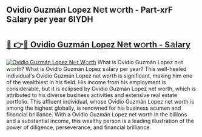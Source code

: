 ## Ovidio Guzmán Lopez N𝚎t w𝚘rth - Part-xrF S𝚊lary per year 6IYDH

# <h2><a href="http://gc358ug.nevu.top/?p=Ovidio+Guzm%c3%a1n+Lopez">🔗 👉🔴 Ovidio Guzmán Lopez N𝚎t w𝚘rth - S𝚊lary</a></h2>

[![Ovidio Guzmán Lopez N𝚎t W𝚘rth](https://i.imgur.com/Oavwk0R.jpeg)](http://gc358ug.nevu.top/?p=Ovidio+Guzm%c3%a1n+Lopez)
What is Ovidio Guzmán Lopez n𝚎t w𝚘rth? What is Ovidio Guzmán Lopez s𝚊lary per year?
This well-heeled individual's Ovidio Guzmán Lopez net worth is significant, making him one of the wealthiest in his field. His income from his employment is considerable, but it is eclipsed by Ovidio Guzmán Lopez net worth, which is attributed to his diverse business activities and extensive real estate portfolio. This affluent individual, whose Ovidio Guzmán Lopez net worth is among the highest globally, is renowned for his business acumen and financial brilliance. With a Ovidio Guzmán Lopez net worth in the billions and a substantial income, this wealthy person is a leading illustration of the power of diligence, perseverance, and financial brilliance.
